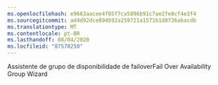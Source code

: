 ```yaml
---
ms.openlocfilehash: e9663aacee4f05f7ca5896b91c7ae2fe8cf4e3f4
ms.sourcegitcommit: ad4d92dce894592a259721a1571b1d8736abacdb
ms.translationtype: MT
ms.contentlocale: pt-BR
ms.lasthandoff: 08/04/2020
ms.locfileid: "87570250"
---
```

<span data-ttu-id="b55fd-101">Assistente de grupo de disponibilidade de failover</span><span class="sxs-lookup"><span data-stu-id="b55fd-101">Fail Over Availability Group Wizard</span></span>
